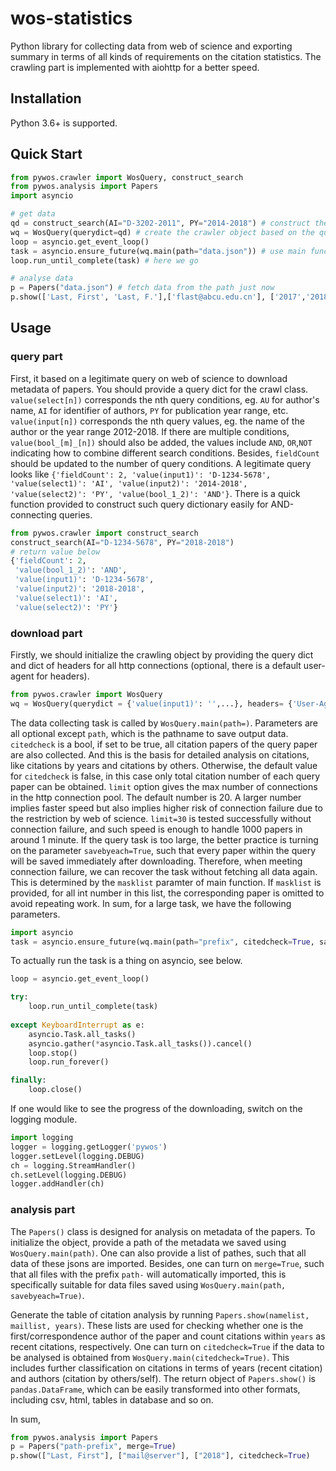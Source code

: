 # wos-statistics

Python library for collecting data from web of science and exporting summary in terms of all kinds of requirements on the citation statistics. The crawling part is implemented with aiohttp for a better speed.

## Installation

Python 3.6+ is supported.

## Quick Start

```python
from pywos.crawler import WosQuery, construct_search
from pywos.analysis import Papers
import asyncio

# get data
qd = construct_search(AI="D-3202-2011", PY="2014-2018") # construct the query for papers
wq = WosQuery(querydict=qd) # create the crawler object based on the query
loop = asyncio.get_event_loop()
task = asyncio.ensure_future(wq.main(path="data.json")) # use main function of the object to download paper metadata and save them in the path
loop.run_until_complete(task) # here we go

# analyse data
p = Papers("data.json") # fetch data from the path just now
p.show(['Last, First', 'Last, F.'],['flast@abcu.edu.cn'], ['2017','2018']) # generate the summary on citations in the form of pandas dataframe
```

## Usage

### query part

First, it based on a legitimate query on web of science to download metadata of papers. You should provide a query dict for the crawl class. `value(select[n])` corresponds the nth query conditions, eg. `AU` for author's name, `AI` for identifier of authors, `PY` for publication year range, etc. `value(input[n])` corresponds the nth query values, eg. the name of the author or the year range 2012-2018. If there are multiple conditions, `value(bool_[m]_[n])` should also be added, the values include `AND`, `OR`,`NOT` indicating how to combine different search conditions. Besides, `fieldCount` should be updated to the number of query conditions. A legitimate query looks like `{'fieldCount': 2, 'value(input1)': 'D-1234-5678', 'value(select1)': 'AI', 'value(input2)': '2014-2018', 'value(select2)': 'PY', 'value(bool_1_2)': 'AND'}`. There is a quick function provided to construct such query dictionary easily for AND-connecting queries.

```python
from pywos.crawler import construct_search
construct_search(AI="D-1234-5678", PY="2018-2018")
# return value below
{'fieldCount': 2,
 'value(bool_1_2)': 'AND',
 'value(input1)': 'D-1234-5678',
 'value(input2)': '2018-2018',
 'value(select1)': 'AI',
 'value(select2)': 'PY'}
```

### download part

Firstly, we should initialize the crawling object by providing the query dict and dict of headers for all http connections (optional, there is a default user-agent for headers).

```python
from pywos.crawler import WosQuery
wq = WosQuery(querydict = {'value(input1)': '',...}, headers= {'User-Agent':'blah-blah'})
```

The data collecting task is called by `WosQuery.main(path=)`. Parameters are all optional except `path`, which is the pathname to save output data. `citedcheck` is a bool, if set to be true, all citation papers of the query paper are also collected. And this is the basis for detailed analysis on citations, like citations by years and citations by others. Otherwise, the default value for `citedcheck` is false, in this case only total citation number of each query paper can be obtained. `limit` option gives the max number of connections in the http connection pool. The default number is 20. A larger number implies faster speed but also implies higher risk of connection failure due to the restriction by web of science. `limit=30` is tested successfully without connection failure, and such speed is enough to handle 1000 papers in around 1 minute. If the query task is too large, the better practice is turning on the parameter `savebyeach=True`, such that every paper within the query will be saved immediately after downloading. Therefore, when meeting connection failure, we can recover the task without fetching all data again. This is determined by the `masklist` paramter of main function. If `masklist` is provided, for all int number in this list, the corresponding paper is omitted to avoid repeating work. In sum, for a large task, we have the following parameters.

```python
import asyncio
task = asyncio.ensure_future(wq.main(path="prefix", citedcheck=True, savebyeach=True, limit=30))
```

To actually run the task is a thing on asyncio, see below.

```python
loop = asyncio.get_event_loop()

try:
    loop.run_until_complete(task)
    
except KeyboardInterrupt as e:
    asyncio.Task.all_tasks()
    asyncio.gather(*asyncio.Task.all_tasks()).cancel()
    loop.stop()
    loop.run_forever()

finally:
    loop.close()
```

If one would like to see the progress of the downloading, switch on the logging module.

```python
import logging
logger = logging.getLogger('pywos')
logger.setLevel(logging.DEBUG)
ch = logging.StreamHandler()
ch.setLevel(logging.DEBUG)
logger.addHandler(ch)
```

### analysis part

The `Papers()` class is designed for analysis on metadata of the papers. To initialize the object, provide a path of the metadata we saved using `WosQuery.main(path)`. One can also provide a list of pathes, such that all data of these jsons are imported. Besides, one can turn on `merge=True`, such that all files with the prefix `path-` will automatically imported, this is specifically suitable for data files saved using `WosQuery.main(path, savebyeach=True)`.

Generate the table of citation analysis by running `Papers.show(namelist, maillist, years)`. These lists are used for checking whether one is the first/correspondence author of the paper and count citations within `years` as recent citations, respectively. One can turn on `citedcheck=True` if the data to be analysed is obtained from `WosQuery.main(citedcheck=True)`. This includes further classification on citations in terms of years (recent citation) and authors (citation by others/self). The return object of `Papers.show()` is `pandas.DataFrame`, which can be easily transformed into other formats, including csv, html, tables in database and so on.

In sum, 

```python
from pywos.analysis import Papers
p = Papers("path-prefix", merge=True)
p.show(["Last, First"], ["mail@server"], ["2018"], citedcheck=True)
```

